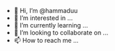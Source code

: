 - 👋 Hi, I’m @hammaduu
- 👀 I’m interested in ...
- 🌱 I’m currently learning ...
- 💞️ I’m looking to collaborate on ...
- 📫 How to reach me ...

<!---
hammaduu/hammaduu is a ✨ special ✨ repository because its `README.md` (this file) appears on your GitHub profile.
You can click the Preview link to take a look at your changes.
--->
